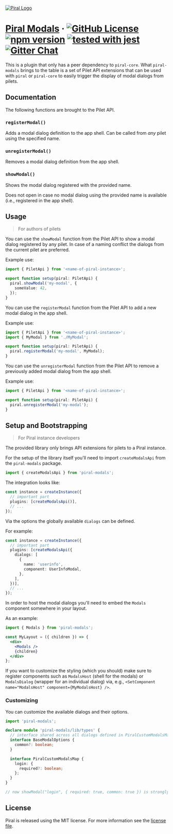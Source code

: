 [![Piral Logo](https://github.com/smapiot/piral/raw/master/docs/assets/logo.png)](https://piral.io)

# [Piral Modals](https://piral.io) &middot; [![GitHub License](https://img.shields.io/badge/license-MIT-blue.svg)](https://github.com/smapiot/piral/blob/master/LICENSE) [![npm version](https://img.shields.io/npm/v/piral-modals.svg?style=flat)](https://www.npmjs.com/package/piral-modals) [![tested with jest](https://img.shields.io/badge/tested_with-jest-99424f.svg)](https://jestjs.io) [![Gitter Chat](https://badges.gitter.im/gitterHQ/gitter.png)](https://gitter.im/piral-io/community)

This is a plugin that only has a peer dependency to `piral-core`. What `piral-modals` brings to the table is a set of Pilet API extensions that can be used with `piral` or `piral-core` to easily trigger the display of modal dialogs from pilets.

## Documentation

The following functions are brought to the Pilet API.

### `registerModal()`

Adds a modal dialog definition to the app shell. Can be called from *any* pilet using the specified name.

### `unregisterModal()`

Removes a modal dialog definition from the app shell.

### `showModal()`

Shows the modal dialog registered with the provided name.

Does not open in case no modal dialog using the provided name is available (i.e., registered in the app shell).

## Usage

> For authors of pilets

You can use the `showModal` function from the Pilet API to show a modal dialog registered by any pilet. In case of a naming conflict the dialogs from the current pilet are preferred.

Example use:

```ts
import { PiletApi } from '<name-of-piral-instance>';

export function setup(piral: PiletApi) {
  piral.showModal('my-modal', {
    someValue: 42,
  });
}
```

You can use the `registerModal` function from the Pilet API to add a new modal dialog in the app shell.

Example use:

```ts
import { PiletApi } from '<name-of-piral-instance>';
import { MyModal } from './MyModal';

export function setup(piral: PiletApi) {
  piral.registerModal('my-modal', MyModal);
}
```

You can use the `unregisterModal` function from the Pilet API to remove a previously added modal dialog from the app shell.

Example use:

```ts
import { PiletApi } from '<name-of-piral-instance>';

export function setup(piral: PiletApi) {
  piral.unregisterModal('my-modal');
}
```

## Setup and Bootstrapping

> For Piral instance developers

The provided library only brings API extensions for pilets to a Piral instance.

For the setup of the library itself you'll need to import `createModalsApi` from the `piral-modals` package.

```ts
import { createModalsApi } from 'piral-modals';
```

The integration looks like:

```ts
const instance = createInstance({
  // important part
  plugins: [createModalsApi()],
  // ...
});
```

Via the options the globally available `dialogs` can be defined.

For example:

```ts
const instance = createInstance({
  // important part
  plugins: [createModalsApi({
    dialogs: [
      {
        name: 'userinfo',
        component: UserInfoModal,
      },
    ],
  })],
  // ...
});
```

In order to host the modal dialogs you'll need to embed the `Modals` component somewhere in your layout.

As an example:

```jsx
import { Modals } from 'piral-modals';

const MyLayout = ({ children }) => {
  <div>
    <Modals />
    {children}
  </div>
};
```

If you want to customize the styling (which you should) make sure to register components such as `ModalsHost` (shell for the modals) or `ModalsDialog` (wrapper for an individual dialog) via, e.g., `<SetComponent name="ModalsHost" component={MyModalsHost} />`.

### Customizing

You can customize the available dialogs and their options.

```ts
import 'piral-modals';

declare module 'piral-modals/lib/types' {
  // interface shared across all dialogs defined in PiralCustomModalsMap
  interface BaseModalOptions {
    common?: boolean;
  }

  interface PiralCustomModalsMap {
    login: {
      required?: boolean;
    };
  }
}

// now showModal("login", { required: true, common: true }) is strongly typed in pilets
```

## License

Piral is released using the MIT license. For more information see the [license file](./LICENSE).
